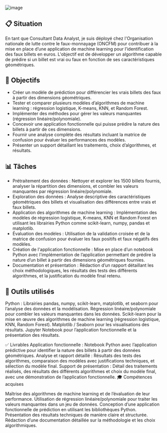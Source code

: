 ![image](https://github.com/user-attachments/assets/e576f823-a2e6-404b-b7fe-3ee3e52d8e69)

## 📋 Situation
En tant que Consultant Data Analyst, je suis déployé chez l'Organisation nationale de lutte contre le faux-monnayage (ONCFM) pour contribuer à la mise en place d’une application de machine learning pour l’identification des faux billets en euros. L'objectif est de développer un algorithme capable de prédire si un billet est vrai ou faux en fonction de ses caractéristiques géométriques.

## 🎯 Objectifs
- Créer un modèle de prédiction pour différencier les vrais billets des faux à partir des dimensions géométriques.
- Tester et comparer plusieurs modèles d’algorithmes de machine learning : régression logistique, K-means, KNN, et Random Forest.
- Implémenter des méthodes pour gérer les valeurs manquantes (régression linéaire/polynomiale).
- Concevoir une application fonctionnelle qui puisse prédire la nature des billets à partir de ces dimensions.
- Fournir une analyse complète des résultats incluant la matrice de confusion pour évaluer les performances des modèles.
- Présenter un support détaillant les traitements, choix d’algorithmes, et résultats.
  
## 📊 Tâches
- Prétraitement des données : Nettoyer et explorer les 1500 billets fournis, analyser la répartition des dimensions, et combler les valeurs manquantes par régression linéaire/polynomiale.
- Exploration des données : Analyse descriptive des caractéristiques géométriques des billets et visualisation des différences entre vrais et faux billets.
- Application des algorithmes de machine learning : Implémentation des modèles de régression logistique, K-means, KNN et Random Forest en utilisant les librairies Python comme scikit-learn, numpy, pandas et matplotlib.
- Évaluation des modèles : Utilisation de la validation croisée et de la matrice de confusion pour évaluer les faux positifs et faux négatifs des modèles.
- Création de l'application fonctionnelle : Mise en place d’un notebook Python avec l’implémentation de l’application permettant de prédire la nature d’un billet à partir des dimensions géométriques fournies.
- Documentation et présentation : Rédaction d’un rapport détaillant les choix méthodologiques, les résultats des tests des différents algorithmes, et la justification du modèle final retenu.
  
## 🔧 Outils utilisés
Python : Librairies pandas, numpy, scikit-learn, matplotlib, et seaborn pour l’analyse des données et la modélisation.
Régression linéaire/polynomiale pour combler les valeurs manquantes dans les données.
Scikit-learn pour la mise en œuvre des algorithmes de machine learning (régression logistique, KNN, Random Forest).
Matplotlib / Seaborn pour les visualisations des résultats.
Jupyter Notebook pour l’application fonctionnelle et la présentation des résultats.

✅ Livrables
Application fonctionnelle : Notebook Python avec l’application prédictive pour identifier la nature des billets à partir des données géométriques.
Analyse et rapport détaillé : Résultats des tests des algorithmes, comparaison des modèles avec justifications techniques, et sélection du modèle final.
Support de présentation : Détail des traitements réalisés, des résultats des différents algorithmes et choix du modèle final, avec une démonstration de l’application fonctionnelle.
🎓 Compétences acquises

Maîtrise des algorithmes de machine learning et de l’évaluation de leur performance.
Utilisation de régression linéaire/polynomiale pour traiter les valeurs manquantes dans un jeu de données.
Conception d’une application fonctionnelle de prédiction en utilisant les bibliothèques Python.
Présentation des résultats techniques de manière claire et structurée.
Rédaction d’une documentation détaillée sur la méthodologie et les choix algorithmiques.
